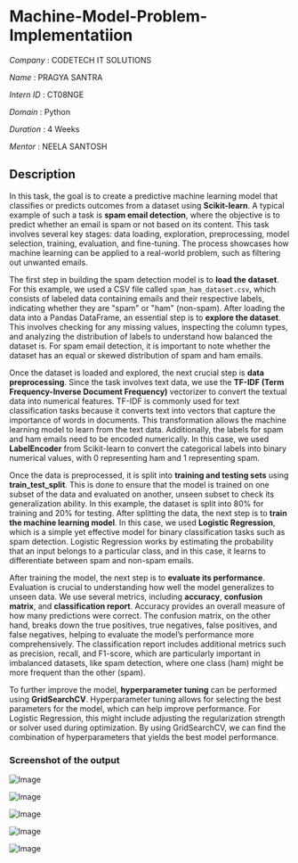 # Machine-Model-Problem-Implementatiion


*Company* : CODETECH IT SOLUTIONS

*Name* : PRAGYA SANTRA

*Intern ID* : CT08NGE

*Domain* : Python

*Duration* : 4 Weeks

*Mentor* : NEELA SANTOSH


## Description


In this task, the goal is to create a predictive machine learning model that classifies or predicts outcomes from a dataset using **Scikit-learn**. A typical example of such a task is **spam email detection**, where the objective is to predict whether an email is spam or not based on its content. This task involves several key stages: data loading, exploration, preprocessing, model selection, training, evaluation, and fine-tuning. The process showcases how machine learning can be applied to a real-world problem, such as filtering out unwanted emails.

The first step in building the spam detection model is to **load the dataset**. For this example, we used a CSV file called `spam_ham_dataset.csv`, which consists of labeled data containing emails and their respective labels, indicating whether they are "spam" or "ham" (non-spam). After loading the data into a Pandas DataFrame, an essential step is to **explore the dataset**. This involves checking for any missing values, inspecting the column types, and analyzing the distribution of labels to understand how balanced the dataset is. For spam email detection, it is important to note whether the dataset has an equal or skewed distribution of spam and ham emails.

Once the dataset is loaded and explored, the next crucial step is **data preprocessing**. Since the task involves text data, we use the **TF-IDF (Term Frequency-Inverse Document Frequency)** vectorizer to convert the textual data into numerical features. TF-IDF is commonly used for text classification tasks because it converts text into vectors that capture the importance of words in documents. This transformation allows the machine learning model to learn from the text data. Additionally, the labels for spam and ham emails need to be encoded numerically. In this case, we used **LabelEncoder** from Scikit-learn to convert the categorical labels into binary numerical values, with 0 representing ham and 1 representing spam.

Once the data is preprocessed, it is split into **training and testing sets** using **train_test_split**. This is done to ensure that the model is trained on one subset of the data and evaluated on another, unseen subset to check its generalization ability. In this example, the dataset is split into 80% for training and 20% for testing. After splitting the data, the next step is to **train the machine learning model**. In this case, we used **Logistic Regression**, which is a simple yet effective model for binary classification tasks such as spam detection. Logistic Regression works by estimating the probability that an input belongs to a particular class, and in this case, it learns to differentiate between spam and non-spam emails.

After training the model, the next step is to **evaluate its performance**. Evaluation is crucial to understanding how well the model generalizes to unseen data. We use several metrics, including **accuracy**, **confusion matrix**, and **classification report**. Accuracy provides an overall measure of how many predictions were correct. The confusion matrix, on the other hand, breaks down the true positives, true negatives, false positives, and false negatives, helping to evaluate the model’s performance more comprehensively. The classification report includes additional metrics such as precision, recall, and F1-score, which are particularly important in imbalanced datasets, like spam detection, where one class (ham) might be more frequent than the other (spam).

To further improve the model, **hyperparameter tuning** can be performed using **GridSearchCV**. Hyperparameter tuning allows for selecting the best parameters for the model, which can help improve performance. For Logistic Regression, this might include adjusting the regularization strength or solver used during optimization. By using GridSearchCV, we can find the combination of hyperparameters that yields the best model performance.


### Screenshot of the output

![Image](https://github.com/user-attachments/assets/3f983722-7dc8-4e4f-bd92-ba58a05e6cdb)


![Image](https://github.com/user-attachments/assets/2a3c4cf3-a6f2-42b4-b72c-21f9f0473a3f)


![Image](https://github.com/user-attachments/assets/ee2d9612-d998-4694-b814-0e66408b796f)


![Image](https://github.com/user-attachments/assets/5d131beb-5a75-46bf-a720-0b33070457e7)


![Image](https://github.com/user-attachments/assets/cfbeb8fe-4a9b-4cbe-b06e-03a49b827e54)
